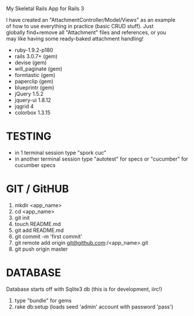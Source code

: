 My Skeletal Rails App for Rails 3

I have created an "AttachmentController/Model/Views" as an example		
of  how to  use everything  in  practice (basic  CRUD stuff). Just		
globally find+remove  all "Attachment" files and references, or you		
may like having some ready-baked attachment handling!

- ruby-1.9.2-p180
- rails 3.0.7+ (gem)
- devise (gem)
- will_paginate (gem)
- formtastic (gem)
- paperclip (gem)
- blueprintr (gem)
- jQuery 1.5.2
- jquery-ui 1.8.12
- jqgrid 4
- colorbox 1.3.15


TESTING
=======

- in 1 terminal session type "spork cuc"
- in another terminal session type "autotest" for specs or "cucumber" for cucumber specs


GIT / GitHUB
============

  1. mkdir <app_name>
  2. cd <app_name>
  3. git init
  4. touch README.md
  5. git add README.md
  6. git commit -m 'first commit'
  7. git remote add origin git@github.com:<username>/<app_name>.git
  8. git push origin master


DATABASE
========

Database starts off with Sqlite3 db   (this is for development, iirc!)

  1. type "bundle" for gems
  2. rake db:setup (loads seed 'admin' account with password 'pass')


